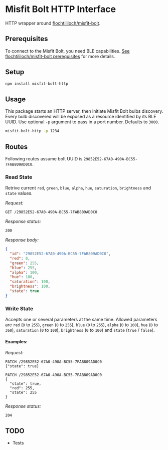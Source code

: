 # Misfit Bolt HTTP Interface


HTTP wrapper around [flochtililoch/misfit-bolt](https://github.com/flochtililoch/misfit-bolt).


## Prerequisites

To connect to the Misfit Bolt, you need BLE capabilities.
[See flochtililoch/misfit-bolt prerequisites](https://github.com/flochtililoch/misfit-bolt#prerequisites) for more details.


## Setup

```bash
npm install misfit-bolt-http
```


## Usage

This package starts an HTTP server, then initiate Misfit Bolt bulbs discovery.
Every bulb discovered will be exposed as a resource identified by its BLE UUID.
Use optional `-p` argument to pass in a port number. Defaults to `3000`.

```bash
misfit-bolt-http -p 1234
```

## Routes

Following routes assume bolt UUID is `29852E52-67A0-490A-BC55-7FAB809AD0C0`.


### Read State

Retrive current `red`, `green`, `blue`, `alpha`, `hue`, `saturation`, `brightness` and `state` values.

*Request:*

`GET /29852E52-67A0-490A-BC55-7FAB809AD0C0`

*Response status:*

```
200
```

*Response body:*

```json
{
  "id": "29852E52-67A0-490A-BC55-7FAB809AD0C0",
  "red": 0,
  "green": 255,
  "blue": 255,
  "alpha": 100,
  "hue": 180,
  "saturation": 100,
  "brightness": 100,
  "state": true
}
```

### Write State

Accepts one or several parameters at the same time.
Allowed parameters are `red` (`0` to `255`), `green` (`0` to `255`), `blue` (`0` to `255`), `alpha` (`0` to `100`), `hue` (`0` to `360`), `saturation` (`0` to `100`), `brightness` (`0` to `100`) and `state` (`true` / `false`).

#### Examples:

*Request:*

```
PATCH /29852E52-67A0-490A-BC55-7FAB809AD0C0
{"state": true}
```

```
PATCH /29852E52-67A0-490A-BC55-7FAB809AD0C0
{
  "state": true,
  "red": 255,
  "state": 255
}
```


*Response status:*

```
204
```


## TODO
- Tests
